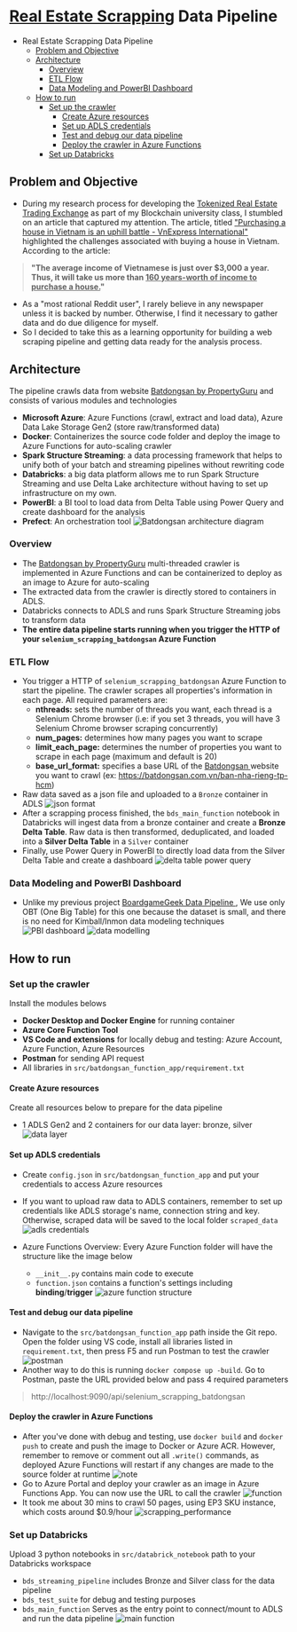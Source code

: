 # [Real Estate Scrapping](https://batdongsan.com.vn/) Data Pipeline
<!-- Start Document Outline -->

* Real Estate Scrapping Data Pipeline
	* [Problem and Objective](#problem-and-objective)
	* [Architecture](#architecture)
		* [Overview](#overview)
		* [ETL Flow](#etl-flow)
		* [Data Modeling and PowerBI Dashboard](#data-modeling-and-powerbi-dashboard)
	* [How to run](#how-to-run)
		* [Set up the crawler](#set-up-the-crawler)
			* [Create Azure resources](#create-azure-resources)
			* [Set up ADLS credentials](#set-up-adls-credentials)
			* [Test and debug our data pipeline](#test-and-debug-our-data-pipeline)
			* [Deploy the crawler in Azure Functions](#deploy-the-crawler-in-azure-functions)
		* [Set up Databricks](#set-up-databricks)

<!-- End Document Outline -->
## Problem and Objective
- During my research process for developing the  [Tokenized Real Estate Trading Exchange](https://github.com/VinhQuocTran/Finalterm-Real-Estate-Blockchain) as part of my Blockchain university class, I stumbled on an article that captured my attention. The article, titled ["Purchasing a house in Vietnam is an uphill battle - VnExpress International"](https://e.vnexpress.net/news/readers-views/purchasing-a-house-in-vietnam-is-an-uphill-battle-4547223.html) highlighted the challenges associated with buying a house in Vietnam. According to the article:
> **"The average income of Vietnamese is just over $3,000 a year. Thus, it will take us more than <u>160 years-worth of income to purchase a house.</u>"**
- As a "most rational Reddit user", I rarely believe in any newspaper unless it is backed by number. Otherwise, I find it necessary to gather data and do due diligence for myself. 
- So I decided to take this as a learning opportunity for building a web scraping pipeline and getting data ready for the analysis process.
## Architecture
The pipeline crawls data from website [Batdongsan by PropertyGuru](https://batdongsan.com.vn/) and consists of various modules and technologies
- **Microsoft Azure**: Azure Functions (crawl, extract and load data), Azure Data Lake Storage Gen2 (store raw/transformed data)
- **Docker**: Containerizes the source code folder and deploy the image to Azure Functions for auto-scaling crawler
- **Spark Structure Streaming**: a data processing framework that helps to unify both of your batch and streaming pipelines without rewriting code  
- **Databricks**: a big data platform allows me to run Spark Structure Streaming and use Delta Lake architecture without having to set up infrastructure on my own.
- **PowerBI**: a BI tool to load data from Delta Table using Power Query and create dashboard for the analysis
- **Prefect**: An orchestration tool
![Batdongsan architecture diagram](png/Batdongsan-architecture-diagram.png)
### Overview
- The [Batdongsan by PropertyGuru](https://batdongsan.com.vn/)  multi-threaded crawler is implemented in Azure Functions and can be containerized to deploy as an image to Azure for auto-scaling
- The extracted data from the crawler is directly stored to containers in ADLS.
- Databricks connects to ADLS and runs Spark Structure Streaming jobs to transform data
- **The entire data pipeline starts running when you trigger the HTTP of your `selenium_scrapping_batdongsan` Azure Function**

### ETL Flow
- You trigger a HTTP of `selenium_scrapping_batdongsan` Azure Function to start the pipeline. The crawler scrapes all properties's information in each page. All required parameters are: 
    - **nthreads:** sets the number of threads you want, each thread is a Selenium Chrome browser (i.e: if you set 3 threads, you will have 3 Selenium Chrome browser scraping concurrently)
    - **num_pages:** determines how many pages you want to scrape
    - **limit_each_page:** determines the number of properties you want to scrape in each page (maximum and default is 20)
    - **base_url_format:** specifies a base URL of the [Batdongsan ](https://batdongsan.com.vn/) website you want to crawl (ex: https://batdongsan.com.vn/ban-nha-rieng-tp-hcm)
- Raw data saved as a json file and uploaded to a `Bronze` container in ADLS
![json format](png/json_format.png)
- After a scrapping process finished, the `bds_main_function` notebook in Databricks will ingest data from a bronze container and create a **Bronze Delta Table**. Raw data is then transformed, deduplicated, and loaded into a **Silver Delta Table** in a `Silver` container
- Finally, use Power Query in PowerBI to directly load data from the Silver Delta Table and create a dashboard
![delta table power query](png/delta_table_power_query.png)

### Data Modeling and PowerBI Dashboard
- Unlike my previous project [BoardgameGeek Data Pipeline ](https://github.com/VinhQuocTran/Boardgamegeek-ETL-Pipeline), We use only OBT (One Big Table) for this one because the dataset is small, and there is no need for Kimball/Inmon data modeling techniques
![PBI dashboard](png/PBI_dashboard.png)
![data modelling](png/data_modelling.png)

## How to run
### Set up the crawler

Install the modules belows
- **Docker Desktop and Docker Engine** for running container
- **Azure Core Function Tool** 
- **VS Code and extensions** for locally debug and testing: Azure Account, Azure Function, Azure Resources
- **Postman** for sending API request
- All libraries in `src/batdongsan_function_app/requirement.txt`

#### Create Azure resources
Create all resources below to prepare for the data pipeline
- 1 ADLS Gen2 and 2 containers for our data layer: bronze, silver
![data layer](png/data_layer.png)

#### Set up ADLS credentials
- Create `config.json` in `src/batdongsan_function_app` and put your credentials to access Azure resources
- If you want to upload raw data to ADLS containers, remember to set up credentials like ADLS storage's name, connection string and key. Otherwise, scraped data will be saved to the local folder `scraped_data`
![adls credentials](png/adls_credentials.png)

- Azure Functions Overview: Every Azure Function folder will have the structure like the image below
    - `__init__.py` contains main code to execute
    - `function.json` contains a function's settings including **binding**/**trigger**
![azure function structure](png/azure_function_structure.png)

#### Test and debug our data pipeline
- Navigate to the `src/batdongsan_function_app` path inside the Git repo. Open the folder using VS code, install all libraries listed in `requirement.txt`, then press F5 and run Postman to test the crawler
![postman](png/postman.png)
- Another way to do this is running `docker compose up -build`. Go to Postman, paste the URL provided below and pass 4 required parameters
> http://localhost:9090/api/selenium_scrapping_batdongsan

#### Deploy the crawler in Azure Functions
- After you've done with debug and testing, use `docker build` and `docker push` to create and push the image to Docker or Azure ACR. However, remember to remove or comment out all `.write()` commands, as deployed Azure Functions will restart if any changes are made to the source folder at runtime
![note](png/note.png)
- Go to Azure Portal and deploy your crawler as an image in Azure Functions App. You can now use the URL to call the crawler
![function](png/function_app.png)
- It took me about 30 mins to crawl 50 pages, using EP3 SKU instance, which costs around $0.9/hour
![scrapping_performance](png/scrapping_performance.png)

### Set up Databricks
Upload 3 python notebooks in `src/databrick_notebook` path to your Databricks workspace
- `bds_streaming_pipeline` includes Bronze and Silver class for the data pipeline
- `bds_test_suite` for debug and testing purposes
- `bds_main_function` Serves as the entry point to connect/mount to ADLS and run the data pipeline
![main function](png/main_function.png)

